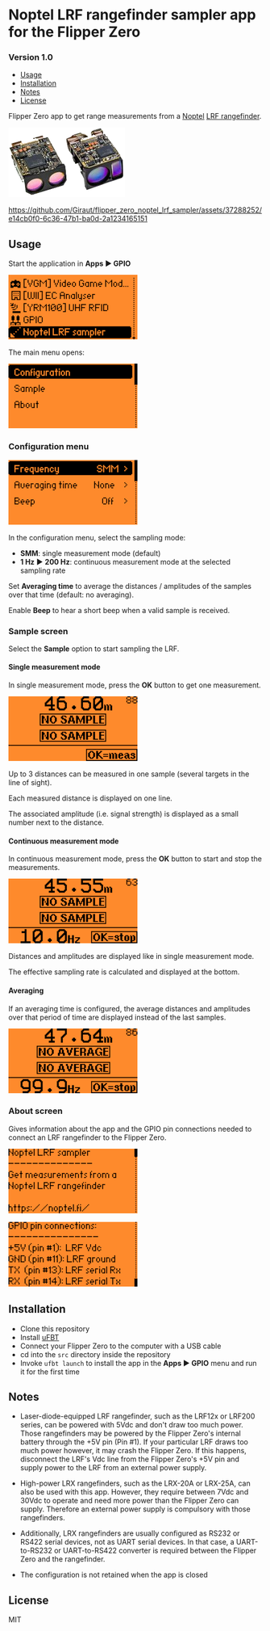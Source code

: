 # Noptel LRF rangefinder sampler app for the Flipper Zero
### Version 1.0

* [Usage](#Usage)
* [Installation](#Installation)
* [Notes](#Notes)
* [License](#License)

Flipper Zero app to get range measurements from a [Noptel](https://noptel.fi/) [LRF rangefinder](https://noptel.fi/rangefinderhome).

![Noptel rangefinders](images/lrf.png)

https://github.com/Giraut/flipper_zero_noptel_lrf_sampler/assets/37288252/e14cb0f0-6c36-47b1-ba0d-2a1234165151



## Usage

Start the application in **Apps ▶ GPIO**

![Location of the Noptel LRF sampler app in the GPIO menu](images/gpio_menu.png)

The main menu opens:

![Main menu](images/main_menu.png)


### Configuration menu

![Configuration menu](images/configuration_menu.png)

In the configuration menu, select the sampling mode:

- **SMM**: single measurement mode (default)
- **1 Hz** ▶ **200 Hz**: continuous measurement mode at the selected sampling rate

Set **Averaging time** to average the distances / amplitudes of the samples over that time (default: no averaging).

Enable **Beep** to hear a short beep when a valid sample is received.

### Sample screen

Select the **Sample** option to start sampling the LRF.

#### Single measurement mode

In single measurement mode, press the **OK** button to get one measurement.

![Sampling in single measurement mode](images/sample_smm.png)

Up to 3 distances can be measured in one sample (several targets in the line of sight).

Each measured distance is displayed on one line.

The associated amplitude (i.e. signal strength) is displayed as a small number next to the distance.

#### Continuous measurement mode

In continuous measurement mode, press the **OK** button to start and stop the measurements.

![Sampling in continuous measurement mode](images/sample_cmm.png)

Distances and amplitudes are displayed like in single measurement mode.

The effective sampling rate is calculated and displayed at the bottom.

#### Averaging

If an averaging time is configured, the average distances and amplitudes over that period of time are displayed instead of the last samples.

![Sample averaging](images/sample_averaging.png)

### About screen

Gives information about the app and the GPIO pin connections needed to connect an LRF rangefinder to the Flipper Zero.

![App information](images/about.png)

![GPIO pin connections](images/gpio_pin_connections.png)



## Installation

- Clone this repository
- Install [uFBT](https://github.com/flipperdevices/flipperzero-ufbt)
- Connect your Flipper Zero to the computer with a USB cable
- cd into the `src` directory inside the repository
- Invoke `ufbt launch` to install the app in the **Apps ▶ GPIO** menu and run it for the first time



## Notes

- Laser-diode-equipped LRF rangefinder, such as the LRF12x or LRF200 series, can be powered with 5Vdc and don't draw too much power. Those rangefinders may be powered by the Flipper Zero's internal battery through the +5V pin (Pin #1). If your particular LRF draws too much power however, it may crash the Flipper Zero. If this happens, disconnect the LRF's Vdc line from the Flipper Zero's +5V pin and supply power to the LRF from an external power supply.

- High-power LRX rangefinders, such as the LRX-20A or LRX-25A, can also be used with this app. However, they require between 7Vdc and 30Vdc to operate and need more power than the Flipper Zero can supply. Therefore an external power supply is compulsory with those rangefinders.

- Additionally, LRX rangefinders are usually configured as RS232 or RS422 serial devices, not as UART serial devices. In that case, a UART-to-RS232 or UART-to-RS422 converter is required between the Flipper Zero and the rangefinder.

- The configuration is not retained when the app is closed



## License

MIT
